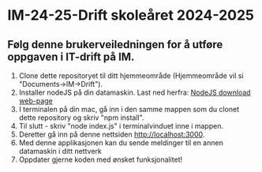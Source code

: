 # IM-24-25-Drift skoleåret 2024-2025
## Følg denne brukerveiledningen for å utføre oppgaven i IT-drift på IM.

1. Clone dette repositoryet til ditt hjemmeområde (Hjemmeområde vil si "Documents->IM->Drift").
3. Installer nodeJS på din datamaskin. Last ned herfra: [NodeJS download web-page](https://nodejs.org/en/download)
4. I terminalen på din mac, gå inn i den samme mappen som du clonet dette repository og skriv "npm install".
5. Til slutt - skriv "node index.js" i terminalvinduet inne i mappen.
6. Deretter gå inn på denne nettsiden [http://localhost:3000](http://localhost:3000).
7. Med denne applikasjonen kan du sende meldinger til en annen datamaskin i ditt nettverk
8. Oppdater gjerne koden med ønsket funksjonalitet!
